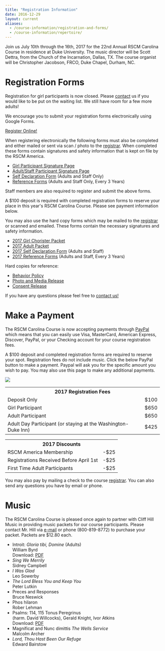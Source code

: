 ```yaml
---
title: "Registration Information"
date: 2016-12-29
layout: current
aliases:
  - /course-information/registration-and-forms/
  - /course-information/repertoire/
---
```


Join us July 10th through the 16th, 2017 for the 22nd Annual RSCM Carolina
Course in residence at Duke University. The music director will be Scott
Dettra, from the Church of the Incarnation, Dallas, TX. The course organist
will be Christopher Jacobson, FRCO, Duke Chapel, Durham, NC.

<!--
Maps:

* [Printable PDF][22] of St. Mary's School Campus
* [Google Online Map][23]
-->

# Registration Forms

<div class="alert alert-warning" role="alert">
Registration for girl participants is now closed.  Please <a href="/contact">contact</a> us if
you would like to be put on the waiting list.  We still have room for a few
more adults!
</div>

We encourage you to submit your registration forms electronically using
Google Forms.

<p class="text-center">
<a class="btn btn-primary btn-lg" href="https://goo.gl/forms/lbjuuwxcRpI6Jr5p2">Register Online!</a>
</p>

When registering electronically the following forms must also be completed
and either mailed or sent via scan / photo to the [registrar][7].  When
completed these forms contain signatures and safety information that is
kept on file by the RSCM America.

* [Girl Participant Signature Page][13]
* [Adult/Staff Participant Signature Page][12]
* [Self Declaration Form][5] (Adults and Staff Only)
* [Reference Forms][4] (Adults and Staff Only, Every 3 Years)

Staff members are also required to register and submit the above forms.

A $100 deposit is required with completed registration forms to reserve
your place in this year's RSCM Carolina Course.  Please see payment information
below.

You may also use the hard copy forms which may be mailed to the [registrar][7]
or scanned and emailed.  These forms contain the necessary signatures and
safety information.

* [2017 Girl Chorister Packet][1]
* [2017 Adult Packet][2]
* [2017 Self Declaration Form][5] (Adults and Staff)
* [2017 Reference Forms][4] (Adults and Staff, Every 3 Years)

Hard copies for reference:

* [Behavior Policy][9]
* [Photo and Media Release][11]
* [Consent Release][10]

If you have any questions please feel free to [contact us!][7]

# Make a Payment

The RSCM Carolina Course is now accepting payments through [PayPal][20]
which means that you can easily use Visa, MasterCard, American Express,
Discover, PayPal, or your Checking account for your course registration fees.

A $100 deposit and completed registration forms are required to reserve
your spot.  Registration fees do not include music.  Click the below
PayPal button to make a payment.  Paypal will ask you for the specific
amount you wish to pay.  You may also use this page to make any additional
payments.

<p class="text-center">
<a href="https://www.paypal.com/cgi-bin/webscr?cmd=_s-xclick&hosted_button_id=4BLB7ZJ45CR8E"><img src="https://www.paypalobjects.com/en_US/i/btn/btn_paynow_LG.gif" /></a>
</p>

<table class="table">
<tr><th colspan="2">2017 Registration Fees</th></tr>
<tr><td>Deposit Only</td><td>$100</td></tr>
<tr><td>Girl Participant</td><td>$650</td></tr>
<tr><td>Adult Participant</td><td>$650</td></tr>
<tr><td>Adult Day Participant (or staying at the Washington-Duke Inn)</td><td>$425</td></tr>
</table>

<table class="table">
<tr><th colspan="2">2017 Discounts</th></tr>
<tr><td>RSCM America Membership</td><td>-$25</td></tr>
<tr><td>Registrations Received Before April 1st</td><td>-$25</td></tr>
<tr><td>First Time Adult Participants</td><td>-$25</td></tr>
</table>

You may also pay by mailing a check to the course [registrar][7].  You
can also send any questions you have by email or phone.

# Music

<!--
Remember that you are responsible for purchasing, obtaining, and practicing
your music before you arrive at the course.  Music for 2017 has not yet been
finalized.  We'll have ordering information and repertoire soon.
-->

The RSCM Carolina Course is pleased once again to partner with Cliff Hill Music
in providing music packets for our course participants.  Please contact Mr.
Hill via [e-mail][21] or phone (800-819-8772) to purchase your packet. Packets
are $12.80 each.

* Introit: *Gloria tibi, Domine* (Adults)  
  William Byrd  
  Download: [PDF][14]
* *Sing We Merrily*  
  Sidney Campbell
* *I Was Glad*  
  Leo Sowerby
* *The Lord Bless You and Keep You*  
  Peter Lutkin
* Preces and Responses  
  Bruce Neswick
* Phos hilaron  
  Rober Lehman
* Psalms: 114, 115 Tonus Peregrinus  
  (harm. David Willcocks), Gerald Knight, Ivor Atkins  
  Download: [PDF][15]
* Magnificat and Nunc dimittis *The Wells Service*  
  Malcolm Archer
* *Lord, Thou Hast Been Our Refuge*  
  Edward Bairstow

[1]: /pdf/2017/chorister_packet_2017.pdf
[2]: /pdf/2017/Adult_Packet_2017.pdf
[4]: /pdf/2016/Reference_Form.pdf
[5]: /pdf/2016/Self_Declaration_Form.pdf
[7]: /contact
[9]: /pdf/2016/2016BehaviorPolicy.pdf
[10]: /pdf/2016/2016ConsentRelease.pdf
[11]: /pdf/2016/2016PhotoMediaRelease.pdf
[12]: /pdf/2016/Signature_Page_Adults.pdf
[13]: /pdf/2017/RSCM_Signature_Page.pdf
[14]: /pdf/2017/Byrd_Gloria_tibi_Domine.pdf
[15]: /pdf/2017/psalms_114_115.pdf
[20]: https://www.paypal.com/home
[21]: cliff@cliffhillmusic.com
[22]: /pdf/st-marys-campus-map.pdf
[23]: https://www.google.com/maps/place/Saint+Mary's+School/@35.7828446,-78.6551186,17z/data=!3m1!4b1!4m2!3m1!1s0x89ac5f630bc17a43:0xf4e7b6d05fd3b619
[24]: /news/2016-maps-and-venues/
